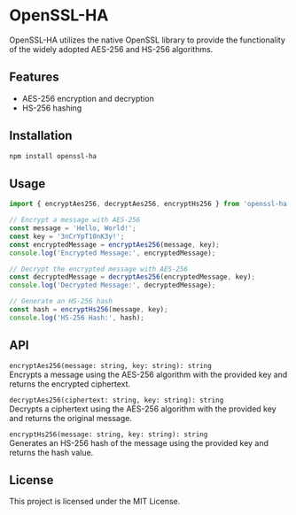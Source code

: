 # OpenSSL-HA

OpenSSL-HA utilizes the native OpenSSL library to provide the functionality of the widely adopted AES-256 and HS-256 algorithms.

## Features

- AES-256 encryption and decryption
- HS-256 hashing

## Installation

```bash
npm install openssl-ha
```

## Usage

```ts
import { encryptAes256, decryptAes256, encryptHs256 } from 'openssl-ha';

// Encrypt a message with AES-256
const message = 'Hello, World!';
const key = '3nCrYpT10nK3y!';
const encryptedMessage = encryptAes256(message, key);
console.log('Encrypted Message:', encryptedMessage);

// Decrypt the encrypted message with AES-256
const decryptedMessage = decryptAes256(encryptedMessage, key);
console.log('Decrypted Message:', decryptedMessage);

// Generate an HS-256 hash
const hash = encryptHs256(message, key);
console.log('HS-256 Hash:', hash);
```

## API

`encryptAes256(message: string, key: string): string`  
Encrypts a message using the AES-256 algorithm with the provided key and returns the encrypted ciphertext.

`decryptAes256(ciphertext: string, key: string): string`  
Decrypts a ciphertext using the AES-256 algorithm with the provided key and returns the original message.

`encryptHs256(message: string, key: string): string`  
Generates an HS-256 hash of the message using the provided key and returns the hash value.

## License

This project is licensed under the MIT License.